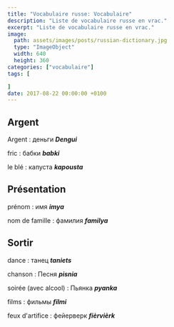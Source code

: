 ```yaml
---
title: "Vocabulaire russe: Vocabulaire"
description: "Liste de vocabulaire russe en vrac."
excerpt: "Liste de vocabulaire russe en vrac."
image:
  path: assets/images/posts/russian-dictionary.jpg
  type: "ImageObject"
  width: 640
  height: 360
categories: ["vocabulaire"]
tags: [

]
date: 2017-08-22 00:00:00 +0100
---
```



## Argent

Argent
: деньги
*__Dengui__*

fric
: бабки
*__babki__*

le blé
: капуста
*__kapousta__*


## Présentation

prénom
: имя
*__imya__*

nom de famille
: фамилия
*__familya__*


## Sortir

dance
: танец
*__taniets__*

chanson
: Песня
*__pisnia__*

soirée (avec alcool)
: Пьянка
*__pyanka__*

films
: фильмы
*__filmi__*

feux d'artifice
: фейерверк
*__fièrvièrk__*

